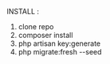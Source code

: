 INSTALL :

1. clone repo
2. composer install
3. php artisan key:generate
4. php migrate:fresh --seed